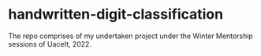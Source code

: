 # handwritten-digit-classification
The repo comprises of my undertaken project under the Winter Mentorship sessions of UaceIt, 2022. 
